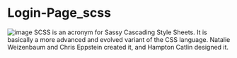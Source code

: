 # Login-Page_scss
![image](https://user-images.githubusercontent.com/64120304/200248477-2583dce1-ca4e-4b5c-b8e1-dc87a87fadcb.png)
SCSS is an acronym for Sassy Cascading Style Sheets. It is basically a more advanced and evolved variant of the CSS language. Natalie Weizenbaum and Chris Eppstein created it, and Hampton Catlin designed it. 
